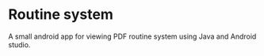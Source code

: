 # Routine system 
A small android app for viewing PDF routine system using Java and Android studio.
